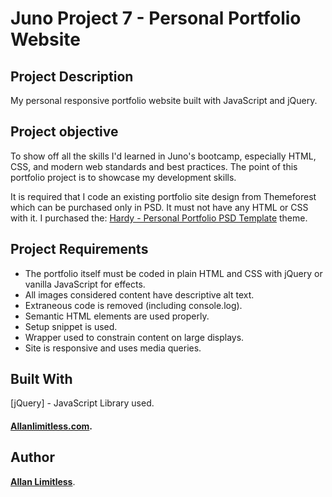 # Juno Project 7 - Personal Portfolio Website

## Project Description

My personal responsive portfolio website built with JavaScript and jQuery. 

## Project objective

To show off all the skills I'd learned in Juno's bootcamp, especially HTML, CSS, and modern web standards and best practices. The point of this portfolio project is to showcase my development skills.

It is required that I code an existing portfolio site design from Themeforest which can be purchased only in PSD. It must not have any HTML or CSS with it. I purchased the: [Hardy - Personal Portfolio PSD Template](https://themeforest.net/item/hardy-personal-portfolio-psd-template/25731500) theme.

## Project Requirements

-   The portfolio itself must be coded in plain HTML and CSS with jQuery or vanilla JavaScript for effects.
-   All images considered content have descriptive alt text.
-   Extraneous code is removed (including console.log).
-   Semantic HTML elements are used properly.
-   Setup snippet is used.
-   Wrapper used to constrain content on large displays.
-   Site is responsive and uses media queries.

## Built With

[jQuery] - JavaScript Library used.


#### [Allanlimitless.com](https://allanlimitless.com).  


## Author

[**Allan Limitless**](https://github.com/AllanLimitless).



